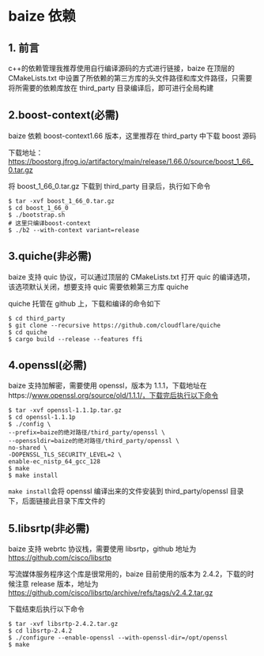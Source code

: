 # baize 依赖

## 1. 前言

c++的依赖管理我推荐使用自行编译源码的方式进行链接，baize 在顶层的 CMakeLists.txt 中设置了所依赖的第三方库的头文件路径和库文件路径，只需要将所需要的依赖库放在 third_party 目录编译后，即可进行全局构建

## 2.boost-context(必需)

baize 依赖 boost-context1.66 版本，这里推荐在 third_party 中下载 boost 源码

下载地址：https://boostorg.jfrog.io/artifactory/main/release/1.66.0/source/boost_1_66_0.tar.gz

将 boost_1_66_0.tar.gz 下载到 third_party 目录后，执行如下命令

```shell
$ tar -xvf boost_1_66_0.tar.gz
$ cd boost_1_66_0
$ ./bootstrap.sh
# 这里只编译boost-context
$ ./b2 --with-context variant=release
```

## 3.quiche(非必需)

baize 支持 quic 协议，可以通过顶层的 CMakeLists.txt 打开 quic 的编译选项，该选项默认关闭，想要支持 quic 需要依赖第三方库 quiche

quiche 托管在 github 上，下载和编译的命令如下

```shell
$ cd third_party
$ git clone --recursive https://github.com/cloudflare/quiche
$ cd quiche
$ cargo build --release --features ffi
```

## 4.openssl(必需)

baize 支持加解密，需要使用 openssl，版本为 1.1.1，下载地址在https://www.openssl.org/source/old/1.1.1/，下载完后执行以下命令

```shell
$ tar -xvf openssl-1.1.1p.tar.gz
$ cd openssl-1.1.1p
$ ./config \
--prefix=baize的绝对路径/third_party/openssl \
--openssldir=baize的绝对路径/third_party/openssl \
no-shared \
-DOPENSSL_TLS_SECURITY_LEVEL=2 \
enable-ec_nistp_64_gcc_128
$ make
$ make install
```

`make install`会将 openssl 编译出来的文件安装到 third_party/openssl 目录下，后面链接此目录下库文件的

## 5.libsrtp(非必需)

baize 支持 webrtc 协议栈，需要使用 libsrtp，github 地址为 https://github.com/cisco/libsrtp

写流媒体服务程序这个库是很常用的，baize 目前使用的版本为 2.4.2，下载的时候注意 release 版本，地址为 https://github.com/cisco/libsrtp/archive/refs/tags/v2.4.2.tar.gz

下载结束后执行以下命令

```shell
$ tar -xvf libsrtp-2.4.2.tar.gz
$ cd libsrtp-2.4.2
$ ./configure --enable-openssl --with-openssl-dir=/opt/openssl
$ make
```
